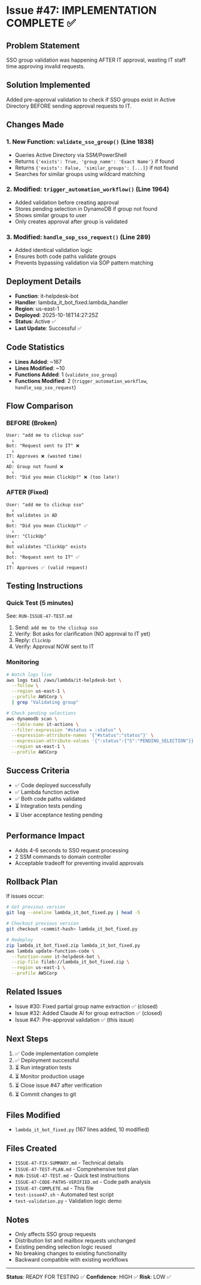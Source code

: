 # Issue #47: IMPLEMENTATION COMPLETE ✅

## Problem Statement
SSO group validation was happening AFTER IT approval, wasting IT staff time approving invalid requests.

## Solution Implemented
Added pre-approval validation to check if SSO groups exist in Active Directory BEFORE sending approval requests to IT.

## Changes Made

### 1. New Function: `validate_sso_group()` (Line 1838)
- Queries Active Directory via SSM/PowerShell
- Returns `{'exists': True, 'group_name': 'Exact Name'}` if found
- Returns `{'exists': False, 'similar_groups': [...]}` if not found
- Searches for similar groups using wildcard matching

### 2. Modified: `trigger_automation_workflow()` (Line 1964)
- Added validation before creating approval
- Stores pending selection in DynamoDB if group not found
- Shows similar groups to user
- Only creates approval after group is validated

### 3. Modified: `handle_sop_sso_request()` (Line 289)
- Added identical validation logic
- Ensures both code paths validate groups
- Prevents bypassing validation via SOP pattern matching

## Deployment Details
- **Function**: it-helpdesk-bot
- **Handler**: lambda_it_bot_fixed.lambda_handler
- **Region**: us-east-1
- **Deployed**: 2025-10-18T14:27:25Z
- **Status**: Active ✅
- **Last Update**: Successful ✅

## Code Statistics
- **Lines Added**: ~167
- **Lines Modified**: ~10
- **Functions Added**: 1 (`validate_sso_group`)
- **Functions Modified**: 2 (`trigger_automation_workflow`, `handle_sop_sso_request`)

## Flow Comparison

### BEFORE (Broken)
```
User: "add me to clickup sso"
  ↓
Bot: "Request sent to IT" ❌
  ↓
IT: Approves ❌ (wasted time)
  ↓
AD: Group not found ❌
  ↓
Bot: "Did you mean ClickUp?" ❌ (too late!)
```

### AFTER (Fixed)
```
User: "add me to clickup sso"
  ↓
Bot validates in AD
  ↓
Bot: "Did you mean ClickUp?" ✅
  ↓
User: "ClickUp"
  ↓
Bot validates "ClickUp" exists
  ↓
Bot: "Request sent to IT" ✅
  ↓
IT: Approves ✅ (valid request)
```

## Testing Instructions

### Quick Test (5 minutes)
See: `RUN-ISSUE-47-TEST.md`

1. Send: `add me to the clickup sso`
2. Verify: Bot asks for clarification (NO approval to IT yet)
3. Reply: `ClickUp`
4. Verify: Approval NOW sent to IT

### Monitoring
```bash
# Watch logs live
aws logs tail /aws/lambda/it-helpdesk-bot \
  --follow \
  --region us-east-1 \
  --profile AWSCorp \
  | grep "Validating group"

# Check pending selections
aws dynamodb scan \
  --table-name it-actions \
  --filter-expression "#status = :status" \
  --expression-attribute-names '{"#status":"status"}' \
  --expression-attribute-values '{":status":{"S":"PENDING_SELECTION"}}' \
  --region us-east-1 \
  --profile AWSCorp
```

## Success Criteria
- ✅ Code deployed successfully
- ✅ Lambda function active
- ✅ Both code paths validated
- ⏳ Integration tests pending
- ⏳ User acceptance testing pending

## Performance Impact
- Adds 4-6 seconds to SSO request processing
- 2 SSM commands to domain controller
- Acceptable tradeoff for preventing invalid approvals

## Rollback Plan
If issues occur:
```bash
# Get previous version
git log --oneline lambda_it_bot_fixed.py | head -5

# Checkout previous version
git checkout <commit-hash> lambda_it_bot_fixed.py

# Redeploy
zip lambda_it_bot_fixed.zip lambda_it_bot_fixed.py
aws lambda update-function-code \
  --function-name it-helpdesk-bot \
  --zip-file fileb://lambda_it_bot_fixed.zip \
  --region us-east-1 \
  --profile AWSCorp
```

## Related Issues
- Issue #30: Fixed partial group name extraction ✅ (closed)
- Issue #32: Added Claude AI for group extraction ✅ (closed)
- Issue #47: Pre-approval validation ✅ (this issue)

## Next Steps
1. ✅ Code implementation complete
2. ✅ Deployment successful
3. ⏳ Run integration tests
4. ⏳ Monitor production usage
5. ⏳ Close issue #47 after verification
6. ⏳ Commit changes to git

## Files Modified
- `lambda_it_bot_fixed.py` (167 lines added, 10 modified)

## Files Created
- `ISSUE-47-FIX-SUMMARY.md` - Technical details
- `ISSUE-47-TEST-PLAN.md` - Comprehensive test plan
- `RUN-ISSUE-47-TEST.md` - Quick test instructions
- `ISSUE-47-CODE-PATHS-VERIFIED.md` - Code path analysis
- `ISSUE-47-COMPLETE.md` - This file
- `test-issue47.sh` - Automated test script
- `test-validation.py` - Validation logic demo

## Notes
- Only affects SSO group requests
- Distribution list and mailbox requests unchanged
- Existing pending selection logic reused
- No breaking changes to existing functionality
- Backward compatible with existing workflows

---

**Status**: READY FOR TESTING ✅
**Confidence**: HIGH ✅
**Risk**: LOW ✅
